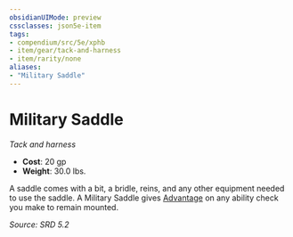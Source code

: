 ```yaml
---
obsidianUIMode: preview
cssclasses: json5e-item
tags:
- compendium/src/5e/xphb
- item/gear/tack-and-harness
- item/rarity/none
aliases: 
- "Military Saddle"
---
```

# Military Saddle
*Tack and harness*  

- **Cost**: 20 gp
- **Weight**: 30.0 lbs.

A saddle comes with a bit, a bridle, reins, and any other equipment needed to use the saddle. A Military Saddle gives [Advantage](advantage-xphb.md) on any ability check you make to remain mounted.

*Source: SRD 5.2*